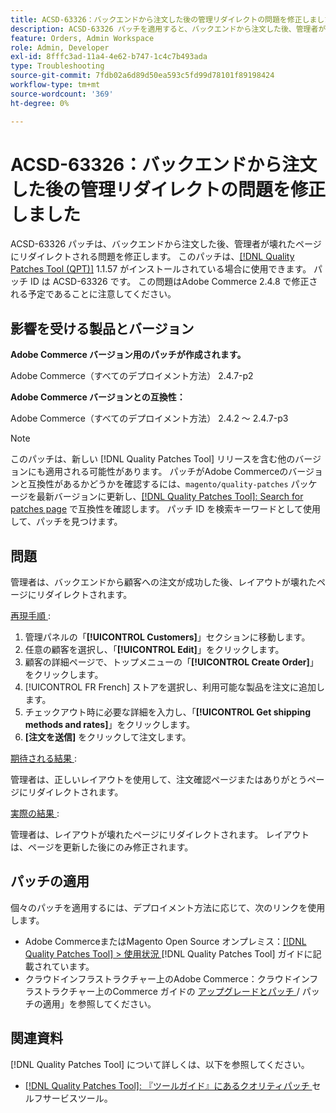 ```yaml
---
title: ACSD-63326：バックエンドから注文した後の管理リダイレクトの問題を修正しました
description: ACSD-63326 パッチを適用すると、バックエンドから注文した後、管理者が壊れたページにリダイレクトされるAdobe Commerceの問題を修正できます。
feature: Orders, Admin Workspace
role: Admin, Developer
exl-id: 8fffc3ad-11a4-4e62-b747-1c4c7b493ada
type: Troubleshooting
source-git-commit: 7fdb02a6d89d50ea593c5fd99d78101f89198424
workflow-type: tm+mt
source-wordcount: '369'
ht-degree: 0%

---
```


# ACSD-63326：バックエンドから注文した後の管理リダイレクトの問題を修正しました

ACSD-63326 パッチは、バックエンドから注文した後、管理者が壊れたページにリダイレクトされる問題を修正します。 このパッチは、[[!DNL Quality Patches Tool (QPT)]](/help/tools/quality-patches-tool/quality-patches-tool-to-self-serve-quality-patches.md) 1.1.57 がインストールされている場合に使用できます。 パッチ ID は ACSD-63326 です。 この問題はAdobe Commerce 2.4.8 で修正される予定であることに注意してください。

## 影響を受ける製品とバージョン

**Adobe Commerce バージョン用のパッチが作成されます。**

Adobe Commerce（すべてのデプロイメント方法） 2.4.7-p2

**Adobe Commerce バージョンとの互換性：**

Adobe Commerce（すべてのデプロイメント方法） 2.4.2 ～ 2.4.7-p3

>[!NOTE]
>
>このパッチは、新しい [!DNL Quality Patches Tool] リリースを含む他のバージョンにも適用される可能性があります。 パッチがAdobe Commerceのバージョンと互換性があるかどうかを確認するには、`magento/quality-patches` パッケージを最新バージョンに更新し、[[!DNL Quality Patches Tool]: Search for patches page](https://experienceleague.adobe.com/tools/commerce-quality-patches/index.html) で互換性を確認します。 パッチ ID を検索キーワードとして使用して、パッチを見つけます。

## 問題

管理者は、バックエンドから顧客への注文が成功した後、レイアウトが壊れたページにリダイレクトされます。

<u> 再現手順 </u>:

1. 管理パネルの「**[!UICONTROL Customers]**」セクションに移動します。
1. 任意の顧客を選択し、「**[!UICONTROL Edit]**」をクリックします。
1. 顧客の詳細ページで、トップメニューの「**[!UICONTROL Create Order]**」をクリックします。
1. [!UICONTROL FR French] ストアを選択し、利用可能な製品を注文に追加します。
1. チェックアウト時に必要な詳細を入力し、「**[!UICONTROL Get shipping methods and rates]**」をクリックします。
1. **[注文を送信]** をクリックして注文します。

<u> 期待される結果 </u>:

管理者は、正しいレイアウトを使用して、注文確認ページまたはありがとうページにリダイレクトされます。

<u> 実際の結果 </u>:

管理者は、レイアウトが壊れたページにリダイレクトされます。 レイアウトは、ページを更新した後にのみ修正されます。

## パッチの適用

個々のパッチを適用するには、デプロイメント方法に応じて、次のリンクを使用します。

* Adobe CommerceまたはMagento Open Source オンプレミス：[[!DNL Quality Patches Tool] > 使用状況 ](/help/tools/quality-patches-tool/usage.md)[!DNL Quality Patches Tool] ガイドに記載されています。
* クラウドインフラストラクチャー上のAdobe Commerce：クラウドインフラストラクチャー上のCommerce ガイドの [ アップグレードとパッチ ](https://experienceleague.adobe.com/docs/commerce-cloud-service/user-guide/develop/upgrade/apply-patches.html)/ パッチの適用」を参照してください。


## 関連資料

[!DNL Quality Patches Tool] について詳しくは、以下を参照してください。

* [[!DNL Quality Patches Tool]: 『ツールガイド』にあるクオリティパッチ ](/help/tools/quality-patches-tool/quality-patches-tool-to-self-serve-quality-patches.md) セルフサービスツール。

